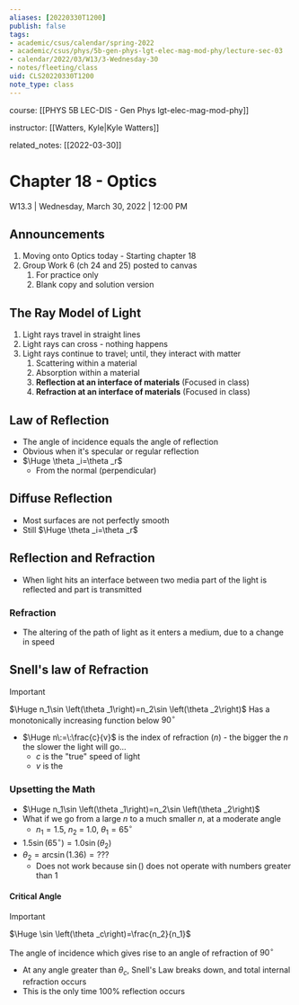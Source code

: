 ```yaml
---
aliases: [20220330T1200]
publish: false
tags:
- academic/csus/calendar/spring-2022
- academic/csus/phys/5b-gen-phys-lgt-elec-mag-mod-phy/lecture-sec-03
- calendar/2022/03/W13/3-Wednesday-30
- notes/fleeting/class
uid: CLS20220330T1200
note_type: class
---
```


course: [[PHYS 5B LEC-DIS - Gen Phys lgt-elec-mag-mod-phy]]

instructor: [[Watters, Kyle|Kyle Watters]]

related_notes: [[2022-03-30]]

# Chapter 18 - Optics

W13.3 | Wednesday, March 30, 2022 | 12:00 PM

## Announcements

1. Moving onto Optics today - Starting chapter 18
2. Group Work 6 (ch 24 and 25) posted to canvas
	1. For practice only
	2. Blank copy and solution version

## The Ray Model of Light

1. Light rays travel in straight lines
2. Light rays can cross - nothing happens
3. Light rays continue to travel; until, they interact with matter
	1. Scattering within a material
	2. Absorption within a material
	3. **Reflection at an interface of materials** (Focused in class)
	4. **Refraction at an interface of materials** (Focused in class)

## Law of Reflection

- The angle of incidence equals the angle of reflection
- Obvious when it's specular or regular reflection
- $\Huge \theta _i=\theta _r$
	- From the normal (perpendicular)

## Diffuse Reflection

- Most surfaces are not perfectly smooth
- Still $\Huge \theta _i=\theta _r$

## Reflection and Refraction

- When light hits an interface between two media part of the light is reflected and part is transmitted

### Refraction

- The altering of the path of light as it enters a medium, due to a change in speed

## Snell's law of Refraction

> [!important]
> $\Huge n_1\sin \left(\theta _1\right)=n_2\sin \left(\theta _2\right)$
> Has a monotonically increasing function below $90^{\circ}$

- $\Huge n\:=\:\frac{c}{v}$ is the index of refraction ($n$) - the bigger the $n$ the slower the light will go...
	- $c$ is the "true" speed of light
	- $v$ is the

### Upsetting the Math

- $\Huge n_1\sin \left(\theta _1\right)=n_2\sin \left(\theta _2\right)$
- What if we go from a large $n$ to a much smaller $n$, at a moderate angle
	- $n_1=1.5,\:n_2\:=\:1.0,\:\theta _1=65^{\circ}$
- $1.5\sin \left(65^{\circ}\right)=1.0\sin \left(\theta _2\right)$
- $\theta _2=\arcsin \left(1.36\right)=???$
	- Does not work because $\sin \left(\right)$ does not operate with numbers greater than 1

#### Critical Angle

> [!important]
> $\Huge \sin \left(\theta _c\right)=\frac{n_2}{n_1}$

The angle of incidence which gives rise to an angle of refraction of $90^{\circ}$

- At any angle greater than $\theta _c$, Snell's Law breaks down, and total internal refraction occurs
- This is the only time 100% reflection occurs
